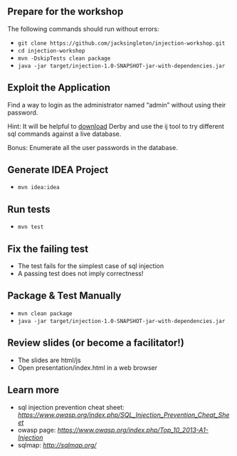 ## Prepare for the workshop

The following commands should run without errors:

* `git clone https://github.com/jacksingleton/injection-workshop.git`
* `cd injection-workshop`
* `mvn -DskipTests clean package`
* `java -jar target/injection-1.0-SNAPSHOT-jar-with-dependencies.jar`

## Exploit the Application

Find a way to login as the administrator named “admin” without using their password.

Hint: It will be helpful to [download](https://db.apache.org/derby/derby_downloads.html) Derby and use
the ij tool to try different sql commands against a live database.

Bonus:
Enumerate all the user passwords in the database.

## Generate IDEA Project
* ```mvn idea:idea```

## Run tests
* ```mvn test```

## Fix the failing test
* The test fails for the simplest case of sql injection
* A passing test does not imply correctness!

## Package & Test Manually
* ```mvn clean package```
* ```java -jar target/injection-1.0-SNAPSHOT-jar-with-dependencies.jar```

## Review slides (or become a facilitator!)
* The slides are html/js
* Open presentation/index.html in a web browser

## Learn more

- sql injection prevention cheat sheet:
  *https://www.owasp.org/index.php/SQL_Injection_Prevention_Cheat_Sheet*
- owasp page: *https://www.owasp.org/index.php/Top_10_2013-A1-Injection*
- sqlmap: *http://sqlmap.org/*

